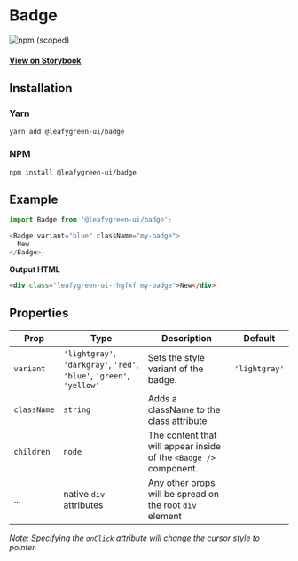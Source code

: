 # Badge

![npm (scoped)](https://img.shields.io/npm/v/@leafygreen-ui/badge.svg)

#### [View on Storybook](https://mongodb.github.io/leafygreen-ui/?path=/story/badge--default)

## Installation

### Yarn

```shell
yarn add @leafygreen-ui/badge
```

### NPM

```shell
npm install @leafygreen-ui/badge
```

## Example

```js
import Badge from '@leafygreen-ui/badge';

<Badge variant="blue" className="my-badge">
  New
</Badge>;
```

**Output HTML**

```html
<div class="leafygreen-ui-rhgfxf my-badge">New</div>
```

## Properties

| Prop        | Type                                                                  | Description                                                       | Default       |
| ----------- | --------------------------------------------------------------------- | ----------------------------------------------------------------- | ------------- |
| `variant`   | `'lightgray'`, `'darkgray'`, `'red'`, `'blue'`, `'green'`, `'yellow'` | Sets the style variant of the badge.                              | `'lightgray'` |
| `className` | `string`                                                              | Adds a className to the class attribute                           |               |
| `children`  | `node`                                                                | The content that will appear inside of the `<Badge />` component. |               |
| ...         | native `div` attributes                                               | Any other props will be spread on the root `div` element          |               |

_Note: Specifying the `onClick` attribute will change the cursor style to pointer._
